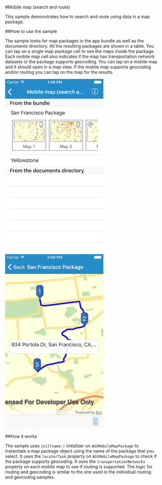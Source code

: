 #Mobile map (search and route)

This sample demonstrates how to search and route using data in a map package.

##How to use the sample

The sample looks for map packages in the app bundle as well as the documents directory. All the resulting packages are shown in a table. You can tap on a single map package cell to see the maps inside the package. Each mobile map cell also indicates if the map has transportation network datasets or the package supports geocoding. You can tap on a mobile map and it should open in a map view. If the mobile map supports geocoding and/or routing you can tap on the map for the results.

![](image1.png)
![](image2.png)

##How it works

The sample uses `init(name:)` initializer on `AGSMobileMapPackage` to instantiate a map package object using the name of the package that you select. It uses the `locatorTask` property on `AGSMobileMapPackage` to check if the package supports geocoding. It uses the `transportationNetworks` property on each mobile map to see if routing is supported. The logic for routing and geocoding is similar to the one used in the individual routing and geocoding samples.





